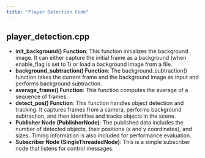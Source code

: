 ```yaml
---
title: "Player Detection Code"
---
```

## player_detection.cpp
* **init_background() Function**: This function initializes the background image. It can either capture the initial frame as a background (when enable_flag is set to 1) or load a background image from a file.
* **background_subtraction() Function**: The background_subtraction() function takes the current frame and the background image as input and performs background subtraction. 
* **average_frame() Function**: This function computes the average of a sequence of frames.
* **detect_pos() Function**: This function handles object detection and tracking. It captures frames from a camera, performs background subtraction, and then identifies and tracks objects in the scene. 
* **Publisher Node (PublisherNode)**: The published data includes the number of detected objects, their positions (x and y coordinates), and sizes. Timing information is also included for performance evaluation.
* **Subscriber Node (SingleThreadedNode)**: This is a simple subscriber node that listens for control messages. 